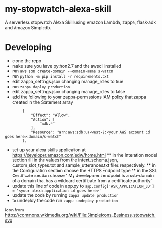 # my-stopwatch-alexa-skill
A serverless stopwatch Alexa Skill using Amazon Lambda, zappa, flask-adk and Amazon Simpledb.

# Developing
* clone the repo
* make sure you have python2.7 and the awscli installed
* run `aws sdb create-domain --domain-name s-watch`
* run `python -m pip install -r requirements.txt`
* edit zappa_settings.json changing manage_roles to true
* run `zappa deploy production`
* edit zappa_settings.json changing manage_roles to false
* add the following to your zappa-permissions IAM policy that zappa created in the Statement array
```
        {
            "Effect": "Allow",
            "Action": [
                "sdb:*"
            ],
            "Resource": "arn:aws:sdb:us-west-2:<your AWS account id goes here>:domain/s-watch"
        },
```
* set up your alexa skills application at https://developer.amazon.com/edw/home.html
** in the Interation model section fill in the values from the intent_schema.json, custom_slot_types.txt and sample_utterances.txt files respectively.
** in the Configuration section choose the HTTPS Endpoint type
** in the SSL Certificate section choose ' My development endpoint is a sub-domain of a domain that has a wildcard certificate from a certificate authority'
* update this line of code in app.py to `app.config['ASK_APPLICATION_ID'] = '<your alexa application id goes here>'`
* update the code by running `zappa update production`
* to undeploy the code run `zappa undeploy production`

icon from https://commons.wikimedia.org/wiki/File:Simpleicons_Business_stopwatch.svg
